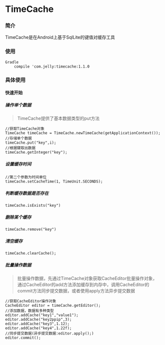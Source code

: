 # TimeCache
### 简介
TimeCache是在Android上基于SqlLite的键值对缓存工具
### 使用
    Gradle
        compile 'com.jelly:timecache:1.1.0
### 具体使用
#### 快速开始
##### 操作单个数据
>TimeCache提供了基本数据类型的put方法

    //获取TimeCache对象
    TimeCache timeCache = TimeCache.newTimeCache(getApplicationContext());
    //存储单个数据
    timeCache.put("key",i);
    //根据键取出数据
    timeCache.getInteger("key");
##### 设置缓存时间
    //第二个参数为时间单位
    timeCache.setCacheTime(1, TimeUnit.SECONDS);
##### 判断缓存数据是否存在
    timeCache.isExists("key")
##### 删除某个缓存
    timeCache.remove("key")
##### 清空缓存
    timeCache.clearCache();
##### 批量操作数据
>批量操作数据，先通过TimeCache对象获取CacheEditor批量操作对象，通过CacheEditor的add方法添加缓存到内存中，调用CacheEditor的commit方法同步提交数据，或者使用apply方法异步提交数据

    //获取CacheEditor操作对象
    CacheEditor editor = timeCache.getEditor();
    //添加数据，数据有多种类型
    editor.addCache("key1","value1");
    editor.addCache("key2ppip",3);
    editor.addCache("key3",1.12);
    editor.addCache("key4",1.22f);
    //同步提交数据(异步提交数据:editor.apply();)
    editor.commit();

